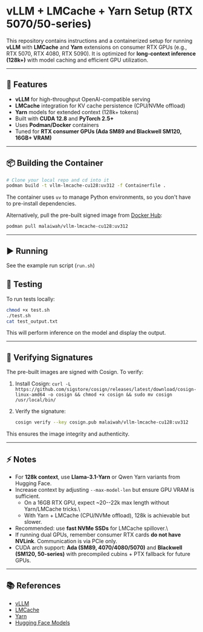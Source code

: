 # vLLM + LMCache + Yarn Setup (RTX 5070/50-series)

This repository contains instructions and a containerized setup for
running **vLLM** with **LMCache** and **Yarn** extensions on consumer
RTX GPUs (e.g., RTX 5070, RTX 4080, RTX 5090). It is optimized for
**long-context inference (128k+)** with model caching and efficient GPU
utilization.

------------------------------------------------------------------------

## 🚀 Features

-   **vLLM** for high-throughput OpenAI-compatible serving
-   **LMCache** integration for KV cache persistence (CPU/NVMe offload)
-   **Yarn** models for extended context (128k+ tokens)
-   Built with **CUDA 12.8** and **PyTorch 2.5+**
-   Uses **Podman/Docker** containers
-   Tuned for **RTX consumer GPUs (Ada SM89 and Blackwell SM120, 16GB+ VRAM)**

------------------------------------------------------------------------

## 📦 Building the Container

``` bash
# Clone your local repo and cd into it
podman build -t vllm-lmcache-cu128:uv312 -f Containerfile .
```

The container uses `uv` to manage Python environments, so you don't have
to pre-install dependencies.

Alternatively, pull the pre-built signed image from [Docker Hub](https://hub.docker.com/r/malaiwah/vllm-lmcache-cu128):

``` bash
podman pull malaiwah/vllm-lmcache-cu128:uv312
```

------------------------------------------------------------------------

## ▶️ Running

See the example run script (`run.sh`)

## 🧪 Testing

To run tests locally:

``` bash
chmod +x test.sh
./test.sh
cat test_output.txt
```

This will perform inference on the model and display the output.

------------------------------------------------------------------------

## 🔐 Verifying Signatures

The pre-built images are signed with Cosign. To verify:

1. Install Cosign: `curl -L https://github.com/sigstore/cosign/releases/latest/download/cosign-linux-amd64 -o cosign && chmod +x cosign && sudo mv cosign /usr/local/bin/`

2. Verify the signature:
   ``` bash
   cosign verify --key cosign.pub malaiwah/vllm-lmcache-cu128:uv312
   ```

This ensures the image integrity and authenticity.

------------------------------------------------------------------------

## ⚡ Notes

-   For **128k context**, use **Llama-3.1-Yarn** or Qwen Yarn variants
    from Hugging Face.
-   Increase context by adjusting `--max-model-len` but ensure GPU VRAM
    is sufficient.
    -   On a 16GB RTX GPU, expect \~20--22k max length without
        Yarn/LMCache tricks.\
    -   With Yarn + LMCache (CPU/NVMe offload), 128k is achievable but
        slower.
-   Recommended: use **fast NVMe SSDs** for LMCache spillover.\
-   If running dual GPUs, remember consumer RTX cards **do not have
    NVLink**. Communication is via PCIe only.
-   CUDA arch support: **Ada (SM89, 4070/4080/5070)** and **Blackwell (SM120, 50-series)** with precompiled cubins + PTX fallback for future GPUs.

------------------------------------------------------------------------

## 📚 References

-   [vLLM](https://github.com/vllm-project/vllm)
-   [LMCache](https://github.com/LmCache/lmcache)
-   [Yarn](https://github.com/jquesnelle/yarn)
-   [Hugging Face Models](https://huggingface.co/models)
